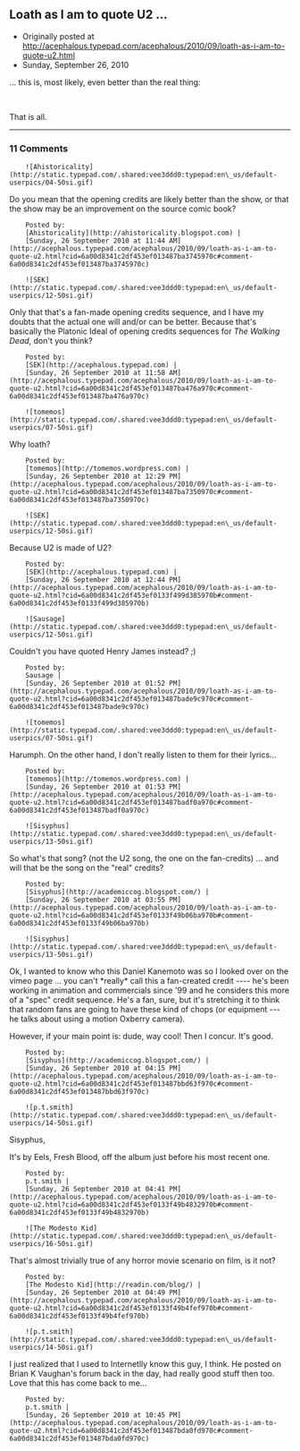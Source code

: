 ## Loath as I am to quote U2 ...

 * Originally posted at http://acephalous.typepad.com/acephalous/2010/09/loath-as-i-am-to-quote-u2.html
 * Sunday, September 26, 2010



... this is, most likely, even better than the real thing:

 

That is all.

		

* * *

### 11 Comments 

		

                
[]()

	

		![Ahistoricality](http://static.typepad.com/.shared:vee3ddd0:typepad:en\_us/default-userpics/04-50si.gif)
	

	

		

Do you mean that the opening credits are likely better than the show, or that the show may be an improvement on the source comic book?

	

		Posted by:
		[Ahistoricality](http://ahistoricality.blogspot.com) |
		[Sunday, 26 September 2010 at 11:44 AM](http://acephalous.typepad.com/acephalous/2010/09/loath-as-i-am-to-quote-u2.html?cid=6a00d8341c2df453ef013487ba3745970c#comment-6a00d8341c2df453ef013487ba3745970c)

[]()

	

		![SEK](http://static.typepad.com/.shared:vee3ddd0:typepad:en\_us/default-userpics/12-50si.gif)
	

	

		

Only that that's a fan-made opening credits sequence, and I have my doubts that the actual one will and/or can be better.  Because that's basically the Platonic Ideal of opening credits sequences for _The Walking Dead_, don't you think?

	

		Posted by:
		[SEK](http://acephalous.typepad.com) |
		[Sunday, 26 September 2010 at 11:58 AM](http://acephalous.typepad.com/acephalous/2010/09/loath-as-i-am-to-quote-u2.html?cid=6a00d8341c2df453ef013487ba476a970c#comment-6a00d8341c2df453ef013487ba476a970c)

[]()

	

		![tomemos](http://static.typepad.com/.shared:vee3ddd0:typepad:en\_us/default-userpics/07-50si.gif)
	

	

		

Why loath?

	

		Posted by:
		[tomemos](http://tomemos.wordpress.com) |
		[Sunday, 26 September 2010 at 12:29 PM](http://acephalous.typepad.com/acephalous/2010/09/loath-as-i-am-to-quote-u2.html?cid=6a00d8341c2df453ef013487ba7350970c#comment-6a00d8341c2df453ef013487ba7350970c)

[]()

	

		![SEK](http://static.typepad.com/.shared:vee3ddd0:typepad:en\_us/default-userpics/12-50si.gif)
	

	

		

Because U2 is made of U2?

	

		Posted by:
		[SEK](http://acephalous.typepad.com) |
		[Sunday, 26 September 2010 at 12:44 PM](http://acephalous.typepad.com/acephalous/2010/09/loath-as-i-am-to-quote-u2.html?cid=6a00d8341c2df453ef0133f499d385970b#comment-6a00d8341c2df453ef0133f499d385970b)

[]()

	

		![Sausage](http://static.typepad.com/.shared:vee3ddd0:typepad:en\_us/default-userpics/12-50si.gif)
	

	

		

Couldn't you have quoted Henry James instead? ;)

	

		Posted by:
		Sausage |
		[Sunday, 26 September 2010 at 01:52 PM](http://acephalous.typepad.com/acephalous/2010/09/loath-as-i-am-to-quote-u2.html?cid=6a00d8341c2df453ef013487bade9c970c#comment-6a00d8341c2df453ef013487bade9c970c)

[]()

	

		![tomemos](http://static.typepad.com/.shared:vee3ddd0:typepad:en\_us/default-userpics/07-50si.gif)
	

	

		

Harumph.  On the other hand, I don't really listen to them for their lyrics...

	

		Posted by:
		[tomemos](http://tomemos.wordpress.com) |
		[Sunday, 26 September 2010 at 01:53 PM](http://acephalous.typepad.com/acephalous/2010/09/loath-as-i-am-to-quote-u2.html?cid=6a00d8341c2df453ef013487badf0a970c#comment-6a00d8341c2df453ef013487badf0a970c)

[]()

	

		![Sisyphus](http://static.typepad.com/.shared:vee3ddd0:typepad:en\_us/default-userpics/13-50si.gif)
	

	

		

So what's that song? (not the U2 song, the one on the fan-credits) ... and will that be the song on the "real" credits? 

	

		Posted by:
		[Sisyphus](http://academiccog.blogspot.com/) |
		[Sunday, 26 September 2010 at 03:55 PM](http://acephalous.typepad.com/acephalous/2010/09/loath-as-i-am-to-quote-u2.html?cid=6a00d8341c2df453ef0133f49b06ba970b#comment-6a00d8341c2df453ef0133f49b06ba970b)

[]()

	

		![Sisyphus](http://static.typepad.com/.shared:vee3ddd0:typepad:en\_us/default-userpics/13-50si.gif)
	

	

		

Ok, I wanted to know who this Daniel Kanemoto was so I looked over on the vimeo page ... you can't \*really\* call this a fan-created credit ---- he's been working in animation and commercials since '99 and he considers this more of a "spec" credit sequence. He's a fan, sure, but it's stretching it to think that random fans are going to have these kind of chops (or equipment --- he talks about using a motion Oxberry camera). 

However, if your main point is: dude, way cool! Then I concur. It's good.

	

		Posted by:
		[Sisyphus](http://academiccog.blogspot.com/) |
		[Sunday, 26 September 2010 at 04:15 PM](http://acephalous.typepad.com/acephalous/2010/09/loath-as-i-am-to-quote-u2.html?cid=6a00d8341c2df453ef013487bbd63f970c#comment-6a00d8341c2df453ef013487bbd63f970c)

[]()

	

		![p.t.smith](http://static.typepad.com/.shared:vee3ddd0:typepad:en\_us/default-userpics/14-50si.gif)
	

	

		

Sisyphus,

It's by Eels, Fresh Blood, off the album just before his most recent one. 

	

		Posted by:
		p.t.smith |
		[Sunday, 26 September 2010 at 04:41 PM](http://acephalous.typepad.com/acephalous/2010/09/loath-as-i-am-to-quote-u2.html?cid=6a00d8341c2df453ef0133f49b4832970b#comment-6a00d8341c2df453ef0133f49b4832970b)

[]()

	

		![The Modesto Kid](http://static.typepad.com/.shared:vee3ddd0:typepad:en\_us/default-userpics/16-50si.gif)
	

	

		

That's almost trivially true of any horror movie scenario on film, is it not?

	

		Posted by:
		[The Modesto Kid](http://readin.com/blog/) |
		[Sunday, 26 September 2010 at 04:49 PM](http://acephalous.typepad.com/acephalous/2010/09/loath-as-i-am-to-quote-u2.html?cid=6a00d8341c2df453ef0133f49b4fef970b#comment-6a00d8341c2df453ef0133f49b4fef970b)

[]()

	

		![p.t.smith](http://static.typepad.com/.shared:vee3ddd0:typepad:en\_us/default-userpics/14-50si.gif)
	

	

		

I just realized that I used to Internetlly know this guy, I think. He posted on Brian K Vaughan's forum back in the day, had really good stuff then too. Love that this has come back to me...

	

		Posted by:
		p.t.smith |
		[Sunday, 26 September 2010 at 10:45 PM](http://acephalous.typepad.com/acephalous/2010/09/loath-as-i-am-to-quote-u2.html?cid=6a00d8341c2df453ef013487bda0fd970c#comment-6a00d8341c2df453ef013487bda0fd970c)

		

        